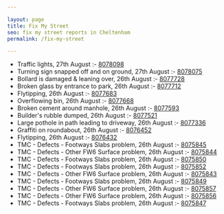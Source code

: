 ```yaml
---

layout: page
title: Fix My Street
seo: fix my street reports in Cheltenham
permalink: /fix-my-street

---
```


<!-- fix_marker starts -->

- Traffic lights, 27th August :- [8078098](https://www.fixmystreet.com/report/8078098)
- Turning sign snapped off and on ground, 27th August :- [8078075](https://www.fixmystreet.com/report/8078075)
- Bollard is damaged & leaning over, 26th August :- [8077728](https://www.fixmystreet.com/report/8077728)
- Broken glass by entrance to park, 26th August :- [8077712](https://www.fixmystreet.com/report/8077712)
- Flytipping, 26th August :- [8077683](https://www.fixmystreet.com/report/8077683)
- Overflowing bin, 26th August :- [8077668](https://www.fixmystreet.com/report/8077668)
- Broken cement around manhole, 26th August :- [8077593](https://www.fixmystreet.com/report/8077593)
- Builder's rubble dumped, 26th August :- [8077521](https://www.fixmystreet.com/report/8077521)
- Large pothole in path leading to driveway, 26th August :- [8077336](https://www.fixmystreet.com/report/8077336)
- Graffiti on roundabout, 26th August :- [8076452](https://www.fixmystreet.com/report/8076452)
- Flytipping, 26th August :- [8076432](https://www.fixmystreet.com/report/8076432)
- TMC - Defects - Footways Slabs problem, 26th August :- [8075845](https://www.fixmystreet.com/report/8075845)
- TMC - Defects - Other FW6  Surface problem, 26th August :- [8075844](https://www.fixmystreet.com/report/8075844)
- TMC - Defects - Footways Slabs problem, 26th August :- [8075850](https://www.fixmystreet.com/report/8075850)
- TMC - Defects - Footways Slabs problem, 26th August :- [8075852](https://www.fixmystreet.com/report/8075852)
- TMC - Defects - Other FW6  Surface problem, 26th August :- [8075843](https://www.fixmystreet.com/report/8075843)
- TMC - Defects - Footways Slabs problem, 26th August :- [8075849](https://www.fixmystreet.com/report/8075849)
- TMC - Defects - Other FW6  Surface problem, 26th August :- [8075857](https://www.fixmystreet.com/report/8075857)
- TMC - Defects - Other FW6  Surface problem, 26th August :- [8075856](https://www.fixmystreet.com/report/8075856)
- TMC - Defects - Footways Slabs problem, 26th August :- [8075847](https://www.fixmystreet.com/report/8075847)

<!-- fix_marker ends -->